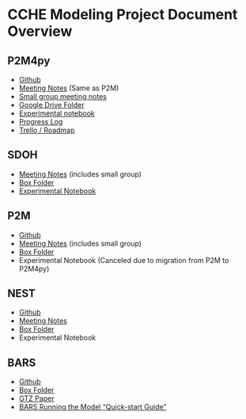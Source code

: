 # CCHE Modeling Project Document Overview

## P2M4py
- [Github](https://github.com/UChicago-CCHE-Modeling/p2m4py)
- [Meeting Notes](https://docs.google.com/document/d/1C5nz3TNKu7zm_yNRSkqlMUElOzt0tzvq9zXx0_m_QAk/edit#) (Same as P2M)
- [Small group meeting notes](https://docs.google.com/document/d/1jlW-A54vX7gBymFH1PsKfIKP_ze3yytQOUJIj-tycJg/edit#heading=h.lmdw739kbg6v)
- [Google Drive Folder](https://drive.google.com/drive/u/0/folders/1YINU88DH4hJfCe-jsEv3y89Qvbo7QMLn)
- [Experimental notebook](https://docs.google.com/document/d/1hhenwS_Z_tgQPALh0L-3RyqQ5Cle8_O9DVPfCxtDqTo/edit?usp=sharing)
- [Progress Log](https://docs.google.com/document/d/18HVnTeyzqKbrlu_hW2uz-rzVTYxg-GWUu1MnJgGFEBo/edit#)
- [Trello / Roadmap](https://trello.com/b/RA9tMvMg/p2m4py-roadmap)



## SDOH
- [Meeting Notes](https://docs.google.com/document/d/1zJcygcWHdcd4nFizzrd4KwV2nuMK5_G27pLTuKvuM_8/edit) (includes small group)
- [Box Folder](https://uchicago.box.com/s/19dgsahy9gcz3v2z5pipslaph6z4v3qi)
- [Experimental Notebook](https://docs.google.com/document/d/1dHKAHPoDThYU4zKtcfgHoDs1VsIywVf4Gt-Q0_X2vCU/edit?usp=sharing)

## P2M
- [Github](https://github.com/jozik/p2m)
- [Meeting Notes](https://docs.google.com/document/d/1C5nz3TNKu7zm_yNRSkqlMUElOzt0tzvq9zXx0_m_QAk/edit#heading=h.fuq2v14b6qxg) (includes small group)
- [Box Folder](https://uchicago.app.box.com/folder/48561258186)
- Experimental Notebook (Canceled due to migration from P2M to P2M4py)

## NEST
- [Github](https://github.com/jozik/p2m/tree/hiv+syphilis)
- [Meeting Notes](https://docs.google.com/document/d/1AGcQA698_RBl_SwUjHqYB8LMIqmMyg_ArE3IpD6CH38/edit#heading=h.3m87vzbsz1a0)
- [Box Folder](https://uchicago.box.com/s/n7mj0oz7borxldj5j1c9lp39ev723skd)
- Experimental Notebook

## BARS
- [Github](https://github.com/khanna7/BARS)
- [Box Folder](https://uchicago.box.com/s/jiulksk22cv85afxby1rhvt5gcqtos13)
- [GTZ Paper](https://www.ncbi.nlm.nih.gov/pmc/articles/PMC6760326/)
- [BARS Running the Model “Quick-start Guide”](https://docs.google.com/document/d/1XHhmn8uwgCQpVK7l9bDTPfvhAGCgga9TL3oxlQopxsM/edit?usp=sharing) 

